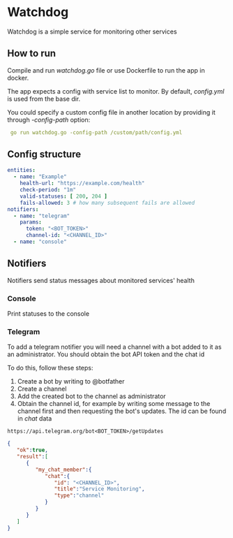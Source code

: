 # Watchdog

Watchdog is a simple service for monitoring other services

## How to run
Compile and run *watchdog.go* file or use Dockerfile to run the app in docker.

The app expects a config with service list to monitor. By default, *config.yml* is used from the base dir.

You could specify a custom config file in another location by providing it through *-config-path* option:
```yaml
 go run watchdog.go -config-path /custom/path/config.yml
```

## Config structure

```yaml
entities:
  - name: "Example"
    health-url: "https://example.com/health"
    check-period: "1m"
    valid-statuses: [ 200, 204 ]
    fails-allowed: 3 # how many subsequent fails are allowed
notifiers:
  - name: "telegram"
    params:
      token: "<BOT_TOKEN>"
      channel-id: "<CHANNEL_ID>"
  - name: "console"
```

## Notifiers

Notifiers send status messages about monitored services' health

### Console
Print statuses to the console

### Telegram

To add a telegram notifier you will need a channel with a bot added to it as an administrator. You should obtain the bot
API token and the chat id

To do this, follow these steps:

1. Create a bot by writing to @botfather
2. Create a channel
3. Add the created bot to the channel as administrator
4. Obtain the channel id, for example by writing some message to the channel first and then requesting the bot's updates. The
   id can be found in *chat* data

```
https://api.telegram.org/bot<BOT_TOKEN>/getUpdates
```
```json
{
   "ok":true,
   "result":[
      {
         "my_chat_member":{
            "chat":{
               "id": "<CHANNEL_ID>",
               "title":"Service Monitoring",
               "type":"channel"
            }
         }
      }
   ]
}

```
